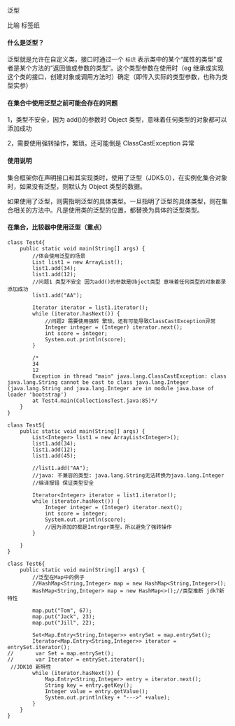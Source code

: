 泛型



比喻 标签纸



#### 什么是泛型？
泛型就是允许在自定义类，接口时通过一个 ` 标识 ` 表示类中的某个“属性的类型”或者是某个方法的“返回值或参数的类型”。这个类型参数在使用时（eg 继承或实现这个类的接口，创建对象或调用方法时）确定（即传入实际的类型参数，也称为类型实参）



#### 在集合中使用泛型之前可能会存在的问题
1，类型不安全，因为 add()的参数时 Object 类型，意味着任何类型的对象都可以添加成功

2，需要使用强转操作，繁琐。还可能倒是 ClassCastException 异常



#### 使用说明
集合框架你在声明接口和其实现类时，使用了泛型（JDK5.0），在实例化集合对象时，如果没有泛型，则默认为 Object 类型的数据。

如果使用了泛型，则需指明泛型的具体类型。一旦指明了泛型的具体类型，则在集合相关的方法中。凡是使用类的泛型的位置，都替换为具体的泛型类型。



#### 在集合，比较器中使用泛型（重点）
```plain
class Test4{
    public static void main(String[] args) {
        //体会使用泛型的场景
        List list1 = new ArrayList();
        list1.add(34);
        list1.add(12);
        //问题1 类型不安全 因为add()的参数是Object类型 意味着任何类型的对象都录添加成功
        list1.add("AA");

        Iterator iterator = list1.iterator();
        while (iterator.hasNext()) {
            //问题2 需要使用强转 繁琐，还有可能导致ClassCastException异常
            Integer integer = (Integer) iterator.next();
            int score = integer;
            System.out.println(score);
        }
        
        /*
        34
        12
        Exception in thread "main" java.lang.ClassCastException: class java.lang.String cannot be cast to class java.lang.Integer (java.lang.String and java.lang.Integer are in module java.base of loader 'bootstrap')
        at Test4.main(CollectionsTest.java:85)*/
    }
}
```



 

```plain
class Test5{
    public static void main(String[] args) {
        List<Integer> list1 = new ArrayList<Integer>();
        list1.add(34);
        list1.add(12);
        list1.add(45);

        //list1.add("AA");
        //java: 不兼容的类型: java.lang.String无法转换为java.lang.Integer
        //编译报错 保证类型安全

        Iterator<Integer> iterator = list1.iterator();
        while (iterator.hasNext()) {
            Integer integer = (Integer) iterator.next();
            int score = integer;
            System.out.println(score);
            //因为添加的都是Intrger类型，所以避免了强转操作
        }

    }
}
```

```plain
class Test6{
    public static void main(String[] args) {
        //泛型在Map中的例子
        //HashMap<String,Integer> map = new HashMap<String,Integer>();
        HashMap<String,Integer> map = new HashMap<>();//类型推断 jdk7新特性

        map.put("Tom", 67);
        map.put("Jack", 23);
        map.put("Jill", 22);

        Set<Map.Entry<String,Integer>> entrySet = map.entrySet();
        Iterator<Map.Entry<String,Integer>> iterator = entrySet.iterator();
//       var Set = map.entrySet();
//       var Iterator = entrySet.iterator();
 //JDK10 新特性
        while (iterator.hasNext()) {
            Map.Entry<String,Integer> entry = iterator.next();
            String key = entry.getKey();
            Integer value = entry.getValue();
            System.out.println(key + "--->" +value);
        }
    }
}
```

